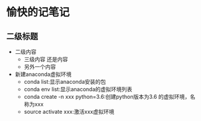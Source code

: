 # 愉快的记笔记
## 二级标题
- 二级内容
    - 三级内容
    还是内容
    - 另外一个内容
- 新建anaconda虚拟环境
    - conda list:显示anaconda安装的包
    - conda env list:显示anaconda的虚拟环境列表
    - conda create -n xxx python=3.6:创建python版本为3.6
    的虚拟环境，名称为xxx 
    - source activate xxx:激活xxx虚拟环境
    
    